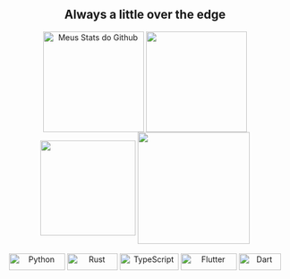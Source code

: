 <h2 align="center"> Always a little over the edge </h2>

<div align="center">
 
  <img align="center" src="https://github-readme-stats.vercel.app/api?username=ogabrielpereira&show_icons=true&theme=midnight-purple&line_height=27" alt="Meus Stats do Github" style="max-width:100%;" height="180em">
  
   <img align="center" src="https://github-readme-stats.vercel.app/api/top-langs/?username=ogabrielpereira&theme=midnight-purple&layout=compact&hide=vue,html,javascript,pascal,cmake,c" style="max-width:100%;" height="180em">
 
   <img align="center" src="https://github-readme-streak-stats.herokuapp.com?user=ogabrielpereira&theme=midnight-purple" style="max-width:100%;" height="170em">
 
 <img align="center" src="https://spotify-recently-played-readme.vercel.app/api?user=ml5ci1ugq97gun3be2mhge9qk&count=3" style="max-width:100%;" height="200em">
 
</div>

<br>

<!-- [![An image of @venni_sh's Holopin badges, which is a link to view their full Holopin profile](https://holopin.me/venni_sh)](https://holopin.io/@venni_sh)
 -->

<div align="center">
  <img alt="Python" src="https://img.shields.io/badge/Python-14354C?style=for-the-badge&logo=python&logoColor=white" style="max-width:100%;" width="100" height="30"   align="middle">
 
  <img alt="Rust" src="https://img.shields.io/badge/Rust-000000?style=for-the-badge&logo=rust&logoColor=white" style="max-width:100%;" width="90" height="30"       align="middle">
 
 <img alt="TypeScript" src="https://img.shields.io/badge/TypeScript-007ACC?style=for-the-badge&logo=typescript&logoColor=white" style="max-width:100%;" width="105" height="30" align="middle">
 
 <img alt="Flutter" src="https://img.shields.io/badge/Flutter-02569B?style=for-the-badge&logo=flutter&logoColor=white" style="max-width:100%;" width="100" height="30" align="middle">
 
 <img alt="Dart" src="https://img.shields.io/badge/Dart-0175C2?style=for-the-badge&logo=dart&logoColor=white" style="max-width:100%;" width="75" height="30" align="middle">

</div>



